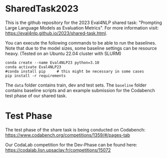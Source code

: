 # SharedTask2023

This is the github repository for the 2023 Eval4NLP shared task: "Prompting Large Language Models as Evaluation Metrics". For more information visit: https://eval4nlp.github.io/2023/shared-task.html.

You can execute the following commands to be able to run the baselines. Note that due to the model sizes, some baseline settings can be resource heavy. (Tested on an Ubuntu 22.04 cluster with SLURM)

```
conda create --name Eval4NLP23 python=3.10
conda activate Eval4NLP23
#conda install pip     # this might be necessary in some cases
pip install -r requirements
```
The `data` folder contains train, dev and test sets. The `baseline` folder contains baseline scripts and an example submission for the Codabench test phase of our shared task.

# Test Phase
The test phase of the share task is being conducted on Codabench: https://www.codabench.org/competitions/1359/#/pages-tab

Our CodaLab competition for the Dev-Phase can be found here: https://codalab.lisn.upsaclay.fr/competitions/15072
